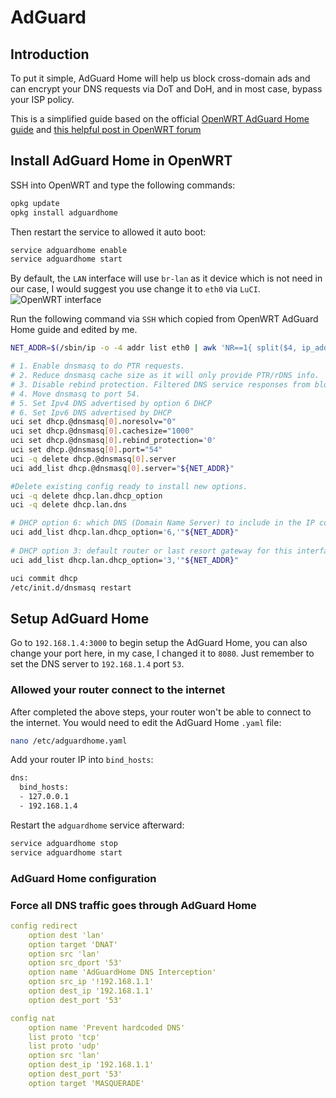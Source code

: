 # AdGuard

## Introduction

To put it simple, AdGuard Home will help us block cross-domain ads and can encrypt your DNS requests via DoT and DoH, and in most case, bypass your ISP policy.

This is a simplified guide based on the official [OpenWRT AdGuard Home guide](https://openwrt.org/docs/guide-user/services/dns/adguard-home) and [this helpful post in OpenWRT forum](https://forum.openwrt.org/t/how-to-updated-2021-installing-adguardhome-on-openwrt-manual-and-opkg-method/113904/685)

## Install AdGuard Home in OpenWRT

SSH into OpenWRT and type the following commands:
```sh
opkg update
opkg install adguardhome
```

Then restart the service to allowed it auto boot:
```sh
service adguardhome enable
service adguardhome start
```

By default, the `LAN` interface will use `br-lan` as it device which is not need in our case, I would suggest you use change it to `eth0` via `LuCI`.
![OpenWRT interface](./assets/adguard-home/)

Run the following command via `SSH` which copied from OpenWRT AdGuard Home guide and edited by me.
```sh
NET_ADDR=$(/sbin/ip -o -4 addr list eth0 | awk 'NR==1{ split($4, ip_addr, "/"); print ip_addr[1] }')

# 1. Enable dnsmasq to do PTR requests.
# 2. Reduce dnsmasq cache size as it will only provide PTR/rDNS info.
# 3. Disable rebind protection. Filtered DNS service responses from blocked domains are 0.0.0.0 which causes dnsmasq to fill the system log with possible DNS-rebind attack detected messages.
# 4. Move dnsmasq to port 54.
# 5. Set Ipv4 DNS advertised by option 6 DHCP 
# 6. Set Ipv6 DNS advertised by DHCP
uci set dhcp.@dnsmasq[0].noresolv="0"
uci set dhcp.@dnsmasq[0].cachesize="1000"
uci set dhcp.@dnsmasq[0].rebind_protection='0'
uci set dhcp.@dnsmasq[0].port="54"
uci -q delete dhcp.@dnsmasq[0].server
uci add_list dhcp.@dnsmasq[0].server="${NET_ADDR}"

#Delete existing config ready to install new options.
uci -q delete dhcp.lan.dhcp_option
uci -q delete dhcp.lan.dns

# DHCP option 6: which DNS (Domain Name Server) to include in the IP configuration for name resolution
uci add_list dhcp.lan.dhcp_option='6,'"${NET_ADDR}" 
 
# DHCP option 3: default router or last resort gateway for this interface
uci add_list dhcp.lan.dhcp_option='3,'"${NET_ADDR}"

uci commit dhcp
/etc/init.d/dnsmasq restart
```

## Setup AdGuard Home

Go to `192.168.1.4:3000` to begin setup the AdGuard Home, you can also change your port here, in my case, I changed it to `8080`. Just remember to set the DNS server to `192.168.1.4` port `53`.

### Allowed your router connect to the internet

After completed the above steps, your router won't be able to connect to the internet. You would need to edit the AdGuard Home `.yaml` file:
```sh
nano /etc/adguardhome.yaml
```

Add your router IP into `bind_hosts`:
```sh
dns:
  bind_hosts:
  - 127.0.0.1
  - 192.168.1.4
```

Restart the `adguardhome` service afterward:
```sh
service adguardhome stop
service adguardhome start
```

### AdGuard Home configuration


### Force all DNS traffic goes through AdGuard Home
```yaml
config redirect
	option dest 'lan'
	option target 'DNAT'
	option src 'lan'
	option src_dport '53'
	option name 'AdGuardHome DNS Interception'
	option src_ip '!192.168.1.1'
	option dest_ip '192.168.1.1'
	option dest_port '53'

config nat
	option name 'Prevent hardcoded DNS'
	list proto 'tcp'
	list proto 'udp'
	option src 'lan'
	option dest_ip '192.168.1.1'
	option dest_port '53'
	option target 'MASQUERADE'
```